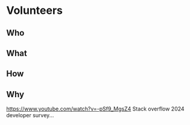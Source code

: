 # Volunteers

## Who

## What

## How 

## Why


https://www.youtube.com/watch?v=-pSf9_MgsZ4
Stack overflow 2024 developer survey...

